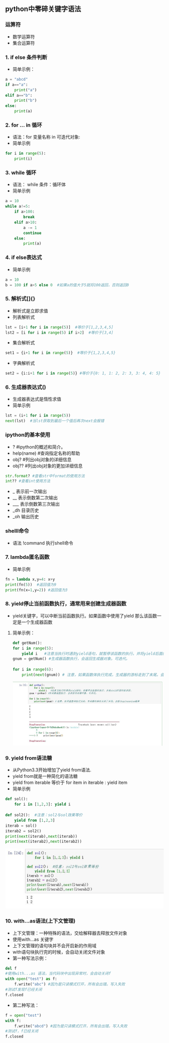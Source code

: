 ## python中零碎关键字语法
### 运算符
* 数学运算符
* 集合运算符

### 1. if else 条件判断
* 简单示例：
````python
a = "abcd"
if a=="a":
    print("a")
elif a=="b":
    print("b")
else:
    print(a)

````
### 2. for ... in 循环
* 语法：for 变量名称 in 可迭代对象:
* 简单示例
````python
for i in range(5):
    print(i)
````
### 3. while 循环
* 语法： while 条件：循环体
* 简单示例
````python
a = 10
while a!=5:
    if a>100:
        break
    elif a>10:
        a -= 1
        continue
    else:
        print(a)
````
### 4. if else表达式
* 简单示例
````python
a = 10
b = 100 if a>5 else 0  #如果a的值大于5就将100返回，否则返回0
````
### 5. 解析式[]{}
* 解析式是立即求值
* 列表解析式
````python
lst = [i+1 for i in range(5)]  #等价于[1,2,3,4,5]
lst2 = [i for i in range(5) if i>2]  #等价于[3,4]
````
* 集合解析式
````python
set1 = {i+1 for i in range(5)}  #等价于{1,2,3,4,5}
````
* 字典解析式
````python
set2 = {i:i+1 for i in range(5)} #等价于{0: 1, 1: 2, 2: 3, 3: 4, 4: 5}
````
### 6. 生成器表达式()
* 生成器表达式是惰性求值
* 简单示例
````python
lst = (i+1 for i in range(5))
next(lst)  #当lst获取到最后一个值后再次next会报错
````
### ipython的基本使用  
* ? #ipython的概述和简介。
* help(name) #查询指定名称的帮助
* obj? #列出obj对象的详细信息
* obj?? #列出obj对象的更加详细信息
````python
str.format? #查看str中format的使用方法
int?? #查看int使用方法
````  
* \_ 表示前一次输出
* \_\_ 表示倒数第二次输出
* \_\_\_ 表示倒数第三次输出
* _dh 目录历史
* _oh 输出历史
### shelll命令
* 语法 !command 执行shell命令
### 7. lambda匿名函数
* 简单示例
````python
fn = lambda x,y=4: x+y
print(fn(5))  #返回值为9
print(fn(x=1,y=2)) #返回值为3
````
### 8. yield停止当前函数执行，通常用来创建生成器函数
* yield关键字，可以中断当前函数执行。如果函数中使用了yield 那么该函数一定是一个生成器函数
1. 简单示例：
    ````python
    def getNum():
    for i in range(5):
        yield i   #注意当执行时遇到yield语句，就暂停该函数的执行。并将yield后面的值返回。
    gnum = getNum() #生成器函数执行，会返回生成器对象。可迭代。

    for i in range(6):
        print(next(gnum)) # 注意，如果函数体执行完成，生成器的游标走到了末尾。会报StopIteration错误
    ````  
    ![yield001](https://raw.githubusercontent.com/1263351411/xdd.github.io/master/img/yield001.jpg)  
### 9. yield from语法糖
* 从Python3.3开始增加了yield from语法.
* yield from就是一种简化的语法糖
* yield from iterable 等价于 for item in iterable : yield item
* 简单示例
````python
def sol():
    for i in [1,2,3]: yield i

def sol2():  #注意：sol2与sol效果等价
    yield from [1,2,3]
iterab = sol()
iterab2 = sol2()
print(next(iterab),next(iterab))
print(next(iterab2),next(iterab2))
````  
![yield003](https://raw.githubusercontent.com/1263351411/xdd.github.io/master/img/yield003.jpg)   

### 10. with...as语法(上下文管理)
* 上下文管理：一种特殊的语法，交给解释器去释放文件对象  
* 使用with...as 关键字
* 上下文管理的语句块并不会开启新的作用域
* with语句块执行完的时候，会自动关闭文件对象
* 第一种写法示例：
````python
del f
#使用with...as 语法，当代码块中出现异常时，会自动关闭f
with open("test") as f:
    f.write("abc") #因为是只读模式打开，所有会出错。写入失败
#测试f发现f已经关闭
f.closed 
````
* 第二种写法：
````python
f = open("test")
with f:
    f.write("abcd") #因为是只读模式打开，所有会出错。写入失败
#测试f，f已经关闭
f.closed
````  
